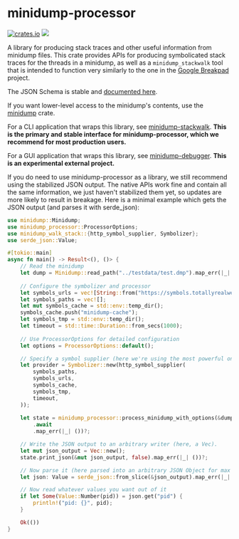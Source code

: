 # minidump-processor

[![crates.io](https://img.shields.io/crates/v/minidump-processor.svg)](https://crates.io/crates/minidump-processor) [![](https://docs.rs/minidump-processor/badge.svg)](https://docs.rs/minidump-processor)

A library for producing stack traces and other useful information from minidump files. This crate
provides APIs for producing symbolicated stack traces for the threads in a minidump, as well as
a `minidump_stackwalk` tool that is intended to function very similarly to the one in the
[Google Breakpad](https://chromium.googlesource.com/breakpad/breakpad/+/master/) project.

The JSON Schema is stable and [documented here](https://github.com/rust-minidump/rust-minidump/blob/master/minidump-processor/json-schema.md).

If you want lower-level access to the minidump's contents, use the [minidump](https://crates.io/crates/minidump) crate.

For a CLI application that wraps this library, see [minidump-stackwalk](https://crates.io/crates/minidump-stackwalk). **This is the primary and stable interface for minidump-processor, which we recommend for most production users.**

For a GUI application that wraps this library, see [minidump-debugger](https://github.com/Gankra/minidump-debugger). **This is an experimental external project.**

If you do need to use minidump-processor as a library, we still recommend using the stabilized JSON output. The native APIs work fine and contain all the same information, we just haven't stabilized them yet, so updates are more likely to result in breakage. Here is a minimal example which gets the JSON output (and parses it with serde_json):

```rust
use minidump::Minidump;
use minidump_processor::ProcessorOptions;
use minidump_walk_stack::{http_symbol_supplier, Symbolizer};
use serde_json::Value;

#[tokio::main]
async fn main() -> Result<(), ()> {
    // Read the minidump
    let dump = Minidump::read_path("../testdata/test.dmp").map_err(|_| ())?;
 
    // Configure the symbolizer and processor
    let symbols_urls = vec![String::from("https://symbols.totallyrealwebsite.org")];
    let symbols_paths = vec![];
    let mut symbols_cache = std::env::temp_dir();
    symbols_cache.push("minidump-cache");
    let symbols_tmp = std::env::temp_dir();
    let timeout = std::time::Duration::from_secs(1000);
 
    // Use ProcessorOptions for detailed configuration
    let options = ProcessorOptions::default();

    // Specify a symbol supplier (here we're using the most powerful one, the http supplier)
    let provider = Symbolizer::new(http_symbol_supplier(
        symbols_paths,
        symbols_urls,
        symbols_cache,
        symbols_tmp,
        timeout,
    ));
 
    let state = minidump_processor::process_minidump_with_options(&dump, &provider, options)
        .await
        .map_err(|_| ())?;

    // Write the JSON output to an arbitrary writer (here, a Vec).
    let mut json_output = Vec::new();
    state.print_json(&mut json_output, false).map_err(|_| ())?;

    // Now parse it (here parsed into an arbitrary JSON Object for max flexibility).
    let json: Value = serde_json::from_slice(&json_output).map_err(|_| ())?;

    // Now read whatever values you want out of it
    if let Some(Value::Number(pid)) = json.get("pid") {
        println!("pid: {}", pid);
    }

    Ok(())
}
```
